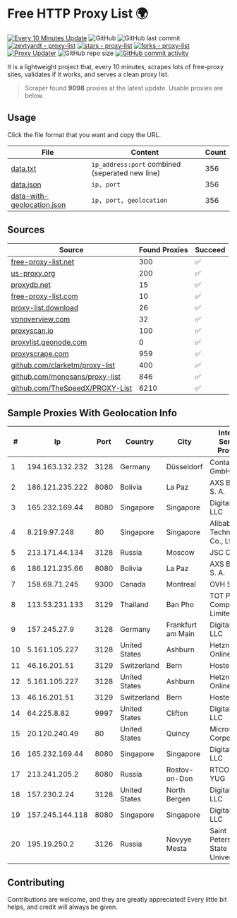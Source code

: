 
# Free HTTP Proxy List 🌍

[![Every 10 Minutes Update](https://github.com/mertguvencli/http-proxy-list/actions/workflows/main.yml/badge.svg?branch=main)](https://github.com/mertguvencli/http-proxy-list/actions/workflows/main.yml)
![GitHub](https://img.shields.io/github/license/mertguvencli/http-proxy-list)
![GitHub last commit](https://img.shields.io/github/last-commit/mertguvencli/http-proxy-list)
[![zevtyardt - proxy-list](https://img.shields.io/static/v1?label=zevtyardt&message=proxy-list&color=blue&logo=github)](https://github.com/zevtyardt/proxy-list "Go to GitHub repo")
[![stars - proxy-list](https://img.shields.io/github/stars/zevtyardt/proxy-list?style=social)](https://github.com/zevtyardt/proxy-list)
[![forks - proxy-list](https://img.shields.io/github/forks/zevtyardt/proxy-list?style=social)](https://github.com/zevtyardt/proxy-list)
[![Proxy Updater](https://github.com/zevtyardt/proxy-list/workflows/Proxy%20Updater/badge.svg)](https://github.com/zevtyardt/proxy-list/actions?query=workflow:"Proxy+Updater")
![GitHub repo size](https://img.shields.io/github/repo-size/zevtyardt/proxy-list)
[![GitHub commit activity](https://img.shields.io/github/commit-activity/m/zevtyardt/proxy-list?logo=commits)](https://github.com/zevtyardt/proxy-list/commits/main)

It is a lightweight project that, every 10 minutes, scrapes lots of free-proxy sites, validates if it works, and serves a clean proxy list.

> Scraper found **9098** proxies at the latest update. Usable proxies are below.

## Usage

Click the file format that you want and copy the URL.

|File|Content|Count|
|----|-------|-----|
|[data.txt](https://raw.githubusercontent.com/mertguvencli/http-proxy-list/main/proxy-list/data.txt)|`ip_address:port` combined (seperated new line)|356|
|[data.json](https://raw.githubusercontent.com/mertguvencli/http-proxy-list/main/proxy-list/data.json)|`ip, port`|356|
|[data-with-geolocation.json](https://raw.githubusercontent.com/mertguvencli/http-proxy-list/main/proxy-list/data-with-geolocation.json)|`ip, port, geolocation`|356|

## Sources

|Source|Found Proxies|Succeed|
|------|-------------|-------|
|[free-proxy-list.net](https://free-proxy-list.net)|300|✅|
|[us-proxy.org](https://www.us-proxy.org)|200|✅|
|[proxydb.net](http://proxydb.net)|15|✅|
|[free-proxy-list.com](https://free-proxy-list.com/?page=&port=&type%5B%5D=http&type%5B%5D=https&up_time=0&search=Search)|10|✅|
|[proxy-list.download](https://www.proxy-list.download/HTTP)|26|✅|
|[vpnoverview.com](https://vpnoverview.com/privacy/anonymous-browsing/free-proxy-servers)|32|✅|
|[proxyscan.io](https://www.proxyscan.io)|100|✅|
|[proxylist.geonode.com](https://proxylist.geonode.com/api/proxy-list?limit=300&page=1&sort_by=lastChecked&sort_type=desc&protocols=http,https)|0|✅|
|[proxyscrape.com](https://api.proxyscrape.com/v2/?request=displayproxies&protocol=http&timeout=10000&country=all&ssl=all&anonymity=all)|959|✅|
|[github.com/clarketm/proxy-list](https://raw.githubusercontent.com/clarketm/proxy-list/master/proxy-list-raw.txt)|400|✅|
|[github.com/monosans/proxy-list](https://raw.githubusercontent.com/monosans/proxy-list/main/proxies/http.txt)|846|✅|
|[github.com/TheSpeedX/PROXY-List](https://raw.githubusercontent.com/TheSpeedX/PROXY-List/master/http.txt)|6210|✅|


## Sample Proxies With Geolocation Info

|#|Ip|Port|Country|City|Internet Service Provider|
|-|--|----|-------|----|-------------------------|
|1|194.163.132.232|3128|Germany|Düsseldorf|Contabo GmbH|
|2|186.121.235.222|8080|Bolivia|La Paz|AXS Bolivia S. A.|
|3|165.232.169.44|8080|Singapore|Singapore|DigitalOcean, LLC|
|4|8.219.97.248|80|Singapore|Singapore|Alibaba (US) Technology Co., Ltd.|
|5|213.171.44.134|3128|Russia|Moscow|JSC Comcor|
|6|186.121.235.66|8080|Bolivia|La Paz|AXS Bolivia S. A.|
|7|158.69.71.245|9300|Canada|Montreal|OVH SAS|
|8|113.53.231.133|3129|Thailand|Ban Pho|TOT Public Company Limited|
|9|157.245.27.9|3128|Germany|Frankfurt am Main|DigitalOcean, LLC|
|10|5.161.105.227|3128|United States|Ashburn|Hetzner Online GmbH|
|11|46.16.201.51|3129|Switzerland|Bern|Hosteur SA|
|12|5.161.105.227|3128|United States|Ashburn|Hetzner Online GmbH|
|13|46.16.201.51|3129|Switzerland|Bern|Hosteur SA|
|14|64.225.8.82|9997|United States|Clifton|DigitalOcean, LLC|
|15|20.120.240.49|80|United States|Quincy|Microsoft Corporation|
|16|165.232.169.44|8080|Singapore|Singapore|DigitalOcean, LLC|
|17|213.241.205.2|8080|Russia|Rostov-on-Don|RTCOMM-YUG|
|18|157.230.2.24|3128|United States|North Bergen|DigitalOcean, LLC|
|19|157.245.144.118|8080|Singapore|Singapore|DigitalOcean, LLC|
|20|195.19.250.2|3126|Russia|Novyye Mesta|Saint Petersburg State University|



## Contributing

Contributions are welcome, and they are greatly appreciated! Every
little bit helps, and credit will always be given.


